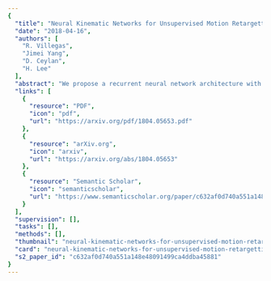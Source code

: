 ```yaml
---
{
  "title": "Neural Kinematic Networks for Unsupervised Motion Retargetting",
  "date": "2018-04-16",
  "authors": [
    "R. Villegas",
    "Jimei Yang",
    "D. Ceylan",
    "H. Lee"
  ],
  "abstract": "We propose a recurrent neural network architecture with a Forward Kinematics layer and cycle consistency based adversarial training objective for unsupervised motion retargetting. Our network captures the high-level properties of an input motion by the forward kinematics layer, and adapts them to a target character with different skeleton bone lengths (e.g., shorter, longer arms etc.). Collecting paired motion training sequences from different characters is expensive. Instead, our network utilizes cycle consistency to learn to solve the Inverse Kinematics problem in an unsupervised manner. Our method works online, i.e., it adapts the motion sequence on-the-fly as new frames are received. In our experiments, we use the Mixamo animation data1 to test our method for a variety of motions and characters and achieve state-of-the-art results. We also demonstrate motion retargetting from monocular human videos to 3D characters using an off-the-shelf 3D pose estimator.",
  "links": [
    {
      "resource": "PDF",
      "icon": "pdf",
      "url": "https://arxiv.org/pdf/1804.05653.pdf"
    },
    {
      "resource": "arXiv.org",
      "icon": "arxiv",
      "url": "https://arxiv.org/abs/1804.05653"
    },
    {
      "resource": "Semantic Scholar",
      "icon": "semanticscholar",
      "url": "https://www.semanticscholar.org/paper/c632af0d740a551a148e48091499ca4ddba45881"
    }
  ],
  "supervision": [],
  "tasks": [],
  "methods": [],
  "thumbnail": "neural-kinematic-networks-for-unsupervised-motion-retargetting-thumb.jpg",
  "card": "neural-kinematic-networks-for-unsupervised-motion-retargetting-card.jpg",
  "s2_paper_id": "c632af0d740a551a148e48091499ca4ddba45881"
}
---
```


